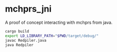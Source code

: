 # mchprs_jni

A proof of concept interacting with mchprs from java.

```sh
cargo build
export LD_LIBRARY_PATH="$PWD/target/debug/"
javac Redpiler.java
java Redpiler
```